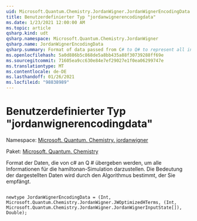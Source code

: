 ```yaml
---
uid: Microsoft.Quantum.Chemistry.JordanWigner.JordanWignerEncodingData
title: Benutzerdefinierter Typ "jordanwignerencodingdata"
ms.date: 1/23/2021 12:00:00 AM
ms.topic: article
qsharp.kind: udt
qsharp.namespace: Microsoft.Quantum.Chemistry.JordanWigner
qsharp.name: JordanWignerEncodingData
qsharp.summary: Format of data passed from C# to Q# to represent all information for Hamiltonian simulation. The meaning of the data represented is determined by the algorithm that receives it.
ms.openlocfilehash: 5a0d886b5c868de5a8bb435a88f30739288ff69e
ms.sourcegitcommit: 71605ea9cc630e84e7ef29027e1f0ea06299747e
ms.translationtype: MT
ms.contentlocale: de-DE
ms.lasthandoff: 01/26/2021
ms.locfileid: "98838989"
---
```

# <a name="jordanwignerencodingdata-user-defined-type"></a>Benutzerdefinierter Typ "jordanwignerencodingdata"

Namespace: [Microsoft. Quantum. Chemistry. jordanwigner](xref:Microsoft.Quantum.Chemistry.JordanWigner)

Paket: [Microsoft. Quantum. Chemistry](https://nuget.org/packages/Microsoft.Quantum.Chemistry)


Format der Daten, die von c# an Q # übergeben werden, um alle Informationen für die hamiltonan-Simulation darzustellen.
Die Bedeutung der dargestellten Daten wird durch den Algorithmus bestimmt, der Sie empfängt.

```qsharp

newtype JordanWignerEncodingData = (Int, Microsoft.Quantum.Chemistry.JordanWigner.JWOptimizedHTerms, (Int, Microsoft.Quantum.Chemistry.JordanWigner.JordanWignerInputState[]), Double);
```

